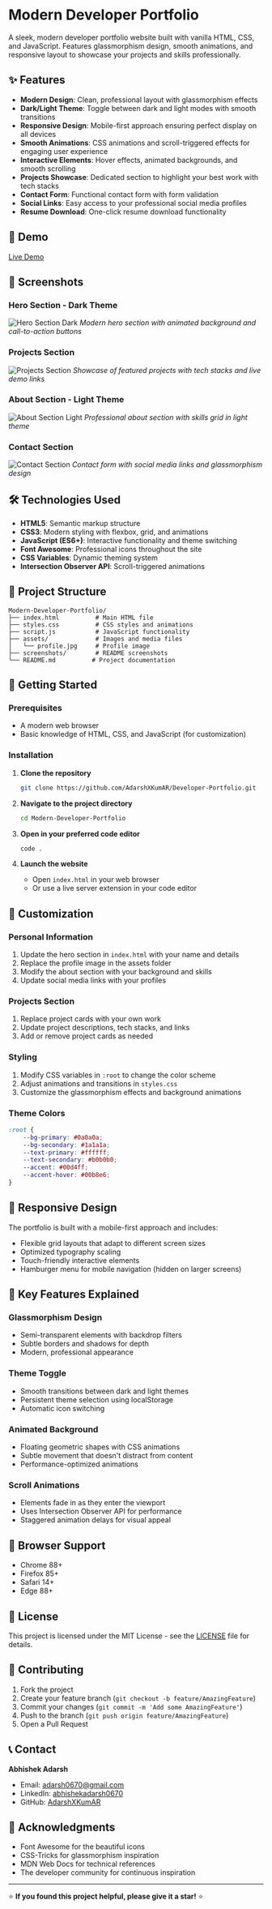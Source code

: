 # Modern Developer Portfolio

A sleek, modern developer portfolio website built with vanilla HTML, CSS, and JavaScript. Features glassmorphism design, smooth animations, and responsive layout to showcase your projects and skills professionally.

## ✨ Features

- **Modern Design**: Clean, professional layout with glassmorphism effects
- **Dark/Light Theme**: Toggle between dark and light modes with smooth transitions
- **Responsive Design**: Mobile-first approach ensuring perfect display on all devices
- **Smooth Animations**: CSS animations and scroll-triggered effects for engaging user experience
- **Interactive Elements**: Hover effects, animated backgrounds, and smooth scrolling
- **Projects Showcase**: Dedicated section to highlight your best work with tech stacks
- **Contact Form**: Functional contact form with form validation
- **Social Links**: Easy access to your professional social media profiles
- **Resume Download**: One-click resume download functionality

## 🚀 Demo

[Live Demo](https://rainbow-semifreddo-be1ac2.netlify.app/)

## 📸 Screenshots

### Hero Section - Dark Theme
![Hero Section Dark](https://github.com/AdarshXKumAR/Developer-Portfolio/blob/main/Home.png)
*Modern hero section with animated background and call-to-action buttons*

### Projects Section
![Projects Section](https://github.com/AdarshXKumAR/Developer-Portfolio/blob/main/Projects.png)
*Showcase of featured projects with tech stacks and live demo links*

### About Section - Light Theme
![About Section Light](https://github.com/AdarshXKumAR/Developer-Portfolio/blob/main/AboutMe.png)
*Professional about section with skills grid in light theme*

### Contact Section
![Contact Section](https://github.com/AdarshXKumAR/Developer-Portfolio/blob/main/contact.png)
*Contact form with social media links and glassmorphism design*

## 🛠️ Technologies Used

- **HTML5**: Semantic markup structure
- **CSS3**: Modern styling with flexbox, grid, and animations
- **JavaScript (ES6+)**: Interactive functionality and theme switching
- **Font Awesome**: Professional icons throughout the site
- **CSS Variables**: Dynamic theming system
- **Intersection Observer API**: Scroll-triggered animations

## 📁 Project Structure

```
Modern-Developer-Portfolio/
├── index.html          # Main HTML file
├── styles.css          # CSS styles and animations
├── script.js           # JavaScript functionality
├── assets/             # Images and media files
│   └── profile.jpg     # Profile image
├── screenshots/        # README screenshots
└── README.md          # Project documentation
```

## 🚀 Getting Started

### Prerequisites

- A modern web browser
- Basic knowledge of HTML, CSS, and JavaScript (for customization)

### Installation

1. **Clone the repository**
   ```bash
   git clone https://github.com/AdarshXKumAR/Developer-Portfolio.git
   ```

2. **Navigate to the project directory**
   ```bash
   cd Modern-Developer-Portfolio
   ```

3. **Open in your preferred code editor**
   ```bash
   code .
   ```

4. **Launch the website**
   - Open `index.html` in your web browser
   - Or use a live server extension in your code editor

## 🎨 Customization

### Personal Information
1. Update the hero section in `index.html` with your name and details
2. Replace the profile image in the assets folder
3. Modify the about section with your background and skills
4. Update social media links with your profiles

### Projects Section
1. Replace project cards with your own work
2. Update project descriptions, tech stacks, and links
3. Add or remove project cards as needed

### Styling
1. Modify CSS variables in `:root` to change the color scheme
2. Adjust animations and transitions in `styles.css`
3. Customize the glassmorphism effects and background animations

### Theme Colors
```css
:root {
    --bg-primary: #0a0a0a;
    --bg-secondary: #1a1a1a;
    --text-primary: #ffffff;
    --text-secondary: #b0b0b0;
    --accent: #00d4ff;
    --accent-hover: #00b8e6;
}
```

## 📱 Responsive Design

The portfolio is built with a mobile-first approach and includes:
- Flexible grid layouts that adapt to different screen sizes
- Optimized typography scaling
- Touch-friendly interactive elements
- Hamburger menu for mobile navigation (hidden on larger screens)

## 🌟 Key Features Explained

### Glassmorphism Design
- Semi-transparent elements with backdrop filters
- Subtle borders and shadows for depth
- Modern, professional appearance

### Theme Toggle
- Smooth transitions between dark and light themes
- Persistent theme selection using localStorage
- Automatic icon switching

### Animated Background
- Floating geometric shapes with CSS animations
- Subtle movement that doesn't distract from content
- Performance-optimized animations

### Scroll Animations
- Elements fade in as they enter the viewport
- Uses Intersection Observer API for performance
- Staggered animation delays for visual appeal

## 🔧 Browser Support

- Chrome 88+
- Firefox 85+
- Safari 14+
- Edge 88+

## 📄 License

This project is licensed under the MIT License - see the [LICENSE](LICENSE) file for details.

## 🤝 Contributing

1. Fork the project
2. Create your feature branch (`git checkout -b feature/AmazingFeature`)
3. Commit your changes (`git commit -m 'Add some AmazingFeature'`)
4. Push to the branch (`git push origin feature/AmazingFeature`)
5. Open a Pull Request

## 📞 Contact

**Abhishek Adarsh**
- Email: adarsh0670@gmail.com
- LinkedIn: [abhishekadarsh0670](https://linkedin.com/in/abhishekadarsh0670)
- GitHub: [AdarshXKumAR](https://github.com/AdarshXKumAR)

## 🙏 Acknowledgments

- Font Awesome for the beautiful icons
- CSS-Tricks for glassmorphism inspiration
- MDN Web Docs for technical references
- The developer community for continuous inspiration

---

⭐ **If you found this project helpful, please give it a star!** ⭐
